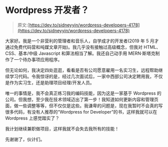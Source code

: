 # Wordpress 开发者？

> 原文:[https://dev.to/sidneyyin/wordpress-developers-4178](https://dev.to/sidneyyin/wordpress-developers-4178)

大家好。我是一个非营利的管理者和音乐人，自学成才的开发者(2019 年 5 月才通过免费代码营和吨媒文章开始)。我几乎没有接触过高级概念，但我对 HTML、CSS、基本/中级 Javascript 和算法相当了解。我还自己动手用 MERN·斯塔克制作了一个待办事项应用程序。

但无论如何，我决定四处逛逛，看看是否有公司愿意雇用一名实习生，远程帮助继续学习代码。令我惊讶的是，经过几次面试后，一家中西部公司决定聘用我，不仅是作为实习生，还是助理项目经理/开发人员。

唯一的事情是，我不会真正练习我的编码技能，因为这是一家基于 Wordpress 的公司。但我想，至少我在技术领域迈出了第一步！我知道如何更新内容和管理页面，做一些调整等等，但不仅仅是这些。我谦卑的问题是，现在我暂时不会真的写很多代码，有没有人推荐的“Wordpress for Developer”的书，这样我就可以在 Wordpress 上感觉踏实了？

我计划继续兼职做项目，这样我就不会失去我所有的技能！

先谢谢了，伙计们。